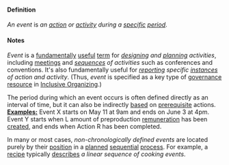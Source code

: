 #### Definition

*An event* is *an [action](https://github.com/gcassel/Modular-Organization-Terminology/blob/master/terms/act.md) or [activity](https://github.com/gcassel/Modular-Organization-Terminology/blob/master/terms/activity.md) during a [specific](https://github.com/gcassel/Modular-Organization-Terminology/blob/master/terms/specific.md) [period](https://github.com/gcassel/Modular-Organization-Terminology/blob/master/terms/period.md)*.
 
#### Notes

*Event* is a [fundamentally](https://github.com/gcassel/Modular-Organization-Terminology/blob/master/terms/base.md) [useful](https://github.com/gcassel/Modular-Organization-Terminology/blob/master/terms/use.md) [term](https://github.com/gcassel/Modular-Organization-Terminology/blob/master/terms/term.md) for *[designing](https://github.com/gcassel/Modular-Organization-Terminology/blob/master/terms/design.md) and [planning](https://github.com/gcassel/Modular-Organization-Terminology/blob/master/terms/plan.md) activities*, including [meetings](https://github.com/gcassel/Modular-Organization-Terminology/blob/master/terms/meet.md) and *[sequences](https://github.com/gcassel/Modular-Organization-Terminology/blob/master/terms/sequence.md) of activities* such as conferences and conventions.  It's also fundamentally useful for *[reporting](https://github.com/gcassel/Modular-Organization-Terminology/blob/master/terms/report.md) specific [instances](https://github.com/gcassel/Modular-Organization-Terminology/blob/master/terms/instance.md) of action and activity*. (Thus, *event* is specified as a key type of [governance resource](https://github.com/gcassel/Modular-Organizing-Terminology/blob/master/terms/governance-resource.md) in [Inclusive Organizing](https://docs.google.com/document/d/1_KwMbdghVVv1FODuy21QsXXXHsAKTLGc0YGT64oh0mg/edit?usp=sharing).)

The period during which an event occurs is often defined directly as an interval of time, but it can also be indirectly [based](https://github.com/gcassel/Modular-Organization-Terminology/blob/master/terms/base.md) on [prerequisite](https://github.com/gcassel/Modular-Organization-Terminology/blob/master/terms/prerequisite.md) actions. **[Examples:](https://github.com/gcassel/Modular-Organization-Terminology/blob/master/terms/example.md)** Event X starts on May 11 at 9am and ends on June 3 at 4pm.  Event Y starts when L amount of preproduction [remuneration](https://github.com/gcassel/Modular-Organization-Terminology/blob/master/terms/remunerate.md) has been [created](https://github.com/gcassel/Modular-Organization-Terminology/blob/master/terms/create.md), and ends when Action R has been completed.  

In many or most cases, *non-chronologically defined events* are located purely by their [position](https://github.com/gcassel/Modular-Organization-Terminology/blob/master/terms/position.md) in a [planned](https://github.com/gcassel/Modular-Organization-Terminology/blob/master/terms/plan.md) [sequential](https://github.com/gcassel/Modular-Organization-Terminology/blob/master/terms/sequence.md) [process](https://github.com/gcassel/Modular-Organization-Terminology/blob/master/terms/process.md).  For example, a [recipe](https://github.com/gcassel/Modular-Organization-Terminology/blob/master/terms/recipe.md) typically [describes](https://github.com/gcassel/Modular-Organization-Terminology/blob/master/terms/describe.md) *a linear sequence of cooking events*.
